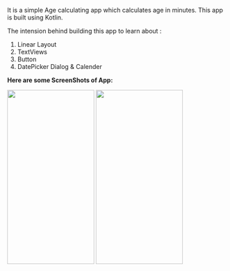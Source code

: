 It is a simple Age calculating app which calculates age in minutes. This app is built using Kotlin.

The intension behind building this app to learn about :
1) Linear Layout
2) TextViews
3) Button
4) DatePicker Dialog & Calender

<b>Here are some ScreenShots of App:</b>

<p float="left">
  <img src="https://user-images.githubusercontent.com/72931748/198966221-5ab58526-c7b0-4c8a-8960-02957731e1ca.png" width="200" height="400"/>
  
  <img src="https://user-images.githubusercontent.com/72931748/198966092-ce88e460-eb7f-4a9a-8255-6cc229d05534.png" width="200" height="400"/>
</p>



